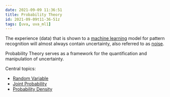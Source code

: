 ```yaml
---
date: 2021-09-09 11:36:51
title: Probability Theory
id: 2021-09-09t11-36-51z
tags: [uva, uva_ml1]
---
```


The experience (data) that is shown to a
[machine learning](./2021-09-09t10-48-40z.md) model for pattern recognition will
almost always contain uncertainty, also referred to as
[noise](./2020-11-10t15-47-54z.md).

Probability Theory serves as a framework for the quantification and manipulation
of uncertainty.

Central topics:

- [Random Variable](./2021-09-09t11-46-21z.md)
- [Joint Probability](./2021-09-09t19-46-09z.md)
- [Probability Density](./2021-09-10t19-20-02z.md)
